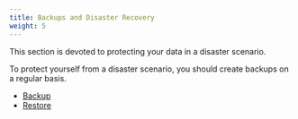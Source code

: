 ```yaml
---
title: Backups and Disaster Recovery
weight: 5
---
```


This section is devoted to protecting your data in a disaster scenario.

To protect yourself from a disaster scenario, you should create backups on a regular basis.

- [Backup](./backup/index.md)
- [Restore](./restore/index.md)

